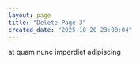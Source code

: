 ```yaml
---
layout: page
title: "Delete Page 3"
created_date: "2025-10-20 23:00:04"
---
```


at quam nunc imperdiet adipiscing 
